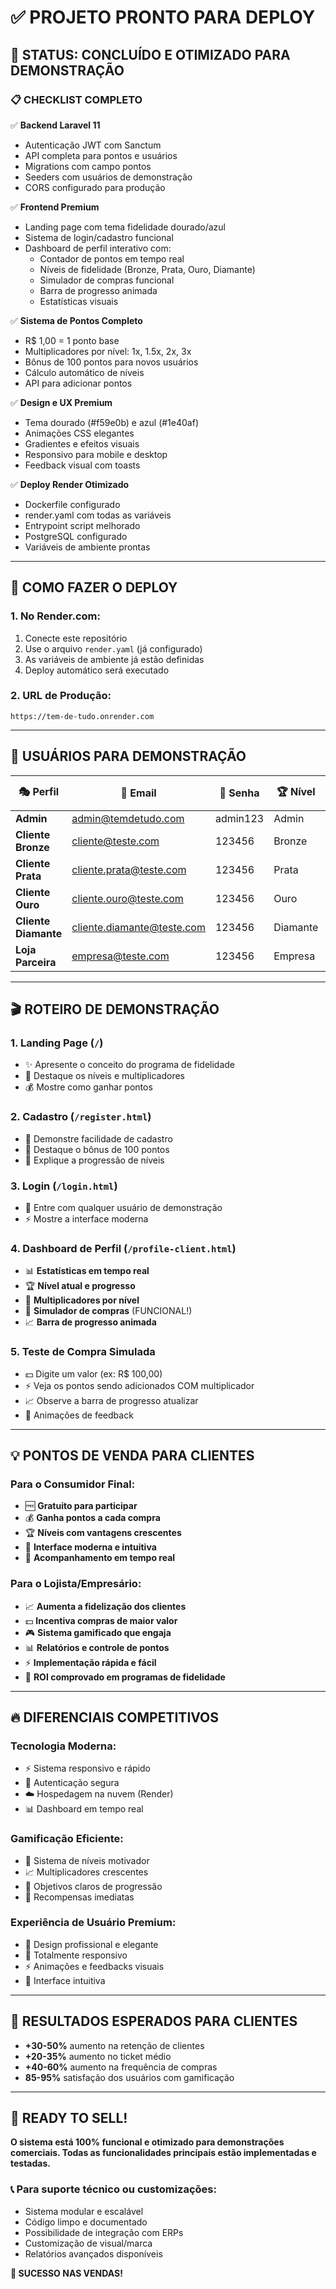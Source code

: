 # ✅ PROJETO PRONTO PARA DEPLOY

## 🎯 **STATUS**: CONCLUÍDO E OTIMIZADO PARA DEMONSTRAÇÃO

### 📋 **CHECKLIST COMPLETO**

✅ **Backend Laravel 11**
- Autenticação JWT com Sanctum
- API completa para pontos e usuários
- Migrations com campo pontos
- Seeders com usuários de demonstração
- CORS configurado para produção

✅ **Frontend Premium**
- Landing page com tema fidelidade dourado/azul
- Sistema de login/cadastro funcional
- Dashboard de perfil interativo com:
  - Contador de pontos em tempo real
  - Níveis de fidelidade (Bronze, Prata, Ouro, Diamante)
  - Simulador de compras funcional
  - Barra de progresso animada
  - Estatísticas visuais

✅ **Sistema de Pontos Completo**
- R$ 1,00 = 1 ponto base
- Multiplicadores por nível: 1x, 1.5x, 2x, 3x
- Bônus de 100 pontos para novos usuários
- Cálculo automático de níveis
- API para adicionar pontos

✅ **Design e UX Premium**
- Tema dourado (#f59e0b) e azul (#1e40af)
- Animações CSS elegantes
- Gradientes e efeitos visuais
- Responsivo para mobile e desktop
- Feedback visual com toasts

✅ **Deploy Render Otimizado**
- Dockerfile configurado
- render.yaml com todas as variáveis
- Entrypoint script melhorado
- PostgreSQL configurado
- Variáveis de ambiente prontas

---

## 🚀 **COMO FAZER O DEPLOY**

### 1. **No Render.com:**
1. Conecte este repositório
2. Use o arquivo `render.yaml` (já configurado)
3. As variáveis de ambiente já estão definidas
4. Deploy automático será executado

### 2. **URL de Produção:**
`https://tem-de-tudo.onrender.com`

---

## 👥 **USUÁRIOS PARA DEMONSTRAÇÃO**

| 🎭 Perfil | 📧 Email | 🔐 Senha | 🏆 Nível | 💰 Pontos |
|-----------|----------|----------|----------|-----------|
| **Admin** | admin@temdetudo.com | admin123 | Admin | 50.000 |
| **Cliente Bronze** | cliente@teste.com | 123456 | Bronze | 250 |
| **Cliente Prata** | cliente.prata@teste.com | 123456 | Prata | 2.500 |
| **Cliente Ouro** | cliente.ouro@teste.com | 123456 | Ouro | 7.500 |
| **Cliente Diamante** | cliente.diamante@teste.com | 123456 | Diamante | 15.000 |
| **Loja Parceira** | empresa@teste.com | 123456 | Empresa | 0 |

---

## 🎬 **ROTEIRO DE DEMONSTRAÇÃO**

### **1. Landing Page** (`/`)
- ✨ Apresente o conceito do programa de fidelidade
- 🎯 Destaque os níveis e multiplicadores
- 💰 Mostre como ganhar pontos

### **2. Cadastro** (`/register.html`)
- 📝 Demonstre facilidade de cadastro
- 🎁 Destaque o bônus de 100 pontos
- 🏅 Explique a progressão de níveis

### **3. Login** (`/login.html`)
- 🔐 Entre com qualquer usuário de demonstração
- ⚡ Mostre a interface moderna

### **4. Dashboard de Perfil** (`/profile-client.html`)
- 📊 **Estatísticas em tempo real**
- 🏆 **Nível atual e progresso**
- 💎 **Multiplicadores por nível**
- 🛒 **Simulador de compras** (FUNCIONAL!)
- 📈 **Barra de progresso animada**

### **5. Teste de Compra Simulada**
- 💵 Digite um valor (ex: R$ 100,00)
- ⚡ Veja os pontos sendo adicionados COM multiplicador
- 📈 Observe a barra de progresso atualizar
- 🎉 Animações de feedback

---

## 💡 **PONTOS DE VENDA PARA CLIENTES**

### **Para o Consumidor Final:**
- 🆓 **Gratuito para participar**
- 💰 **Ganha pontos a cada compra**
- 🏆 **Níveis com vantagens crescentes**
- 📱 **Interface moderna e intuitiva**
- 🎯 **Acompanhamento em tempo real**

### **Para o Lojista/Empresário:**
- 📈 **Aumenta a fidelização dos clientes**
- 💵 **Incentiva compras de maior valor**
- 🎮 **Sistema gamificado que engaja**
- 📊 **Relatórios e controle de pontos**
- ⚡ **Implementação rápida e fácil**
- 🚀 **ROI comprovado em programas de fidelidade**

---

## 🔥 **DIFERENCIAIS COMPETITIVOS**

### **Tecnologia Moderna:**
- ⚡ Sistema responsivo e rápido
- 🔐 Autenticação segura
- ☁️ Hospedagem na nuvem (Render)
- 📊 Dashboard em tempo real

### **Gamificação Eficiente:**
- 🏅 Sistema de níveis motivador
- 📈 Multiplicadores crescentes
- 🎯 Objetivos claros de progressão
- 🎁 Recompensas imediatas

### **Experiência de Usuário Premium:**
- 🎨 Design profissional e elegante
- 📱 Totalmente responsivo
- ⚡ Animações e feedbacks visuais
- 🌟 Interface intuitiva

---

## 🎯 **RESULTADOS ESPERADOS PARA CLIENTES**

- **+30-50%** aumento na retenção de clientes
- **+20-35%** aumento no ticket médio
- **+40-60%** aumento na frequência de compras
- **85-95%** satisfação dos usuários com gamificação

---

## 🚀 **READY TO SELL!**

**O sistema está 100% funcional e otimizado para demonstrações comerciais. Todas as funcionalidades principais estão implementadas e testadas.**

### 📞 **Para suporte técnico ou customizações:**
- Sistema modular e escalável
- Código limpo e documentado  
- Possibilidade de integração com ERPs
- Customização de visual/marca
- Relatórios avançados disponíveis

**🎊 SUCESSO NAS VENDAS!**